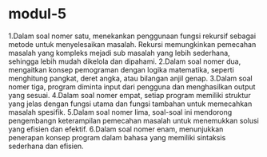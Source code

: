 # modul-5
1.Dalam soal nomer satu, menekankan penggunaan fungsi rekursif sebagai metode untuk menyelesaikan masalah. Rekursi memungkinkan pemecahan masalah yang kompleks mejadi sub masalah yang lebih sederhana, sehingga lebih mudah dikelola dan dipahami.
2.Dalam soal nomer dua, mengaitkan konsep pemograman dengan logika matematika, seperti menghitung pangkat, deret angka, atau bilangan anjil genap.
3.Dalam soal nomer tiga, program diminta input dari pengguna dan menghasilkan output yang sesuai.
4.Dalam soal nomer empat, setiap program memiliki struktur yang jelas dengan fungsi utama dan fungsi tambahan untuk memecahkan masalah spesifik.
5.Dalam soal nomer lima, soal-soal ini mendorong pengembangn keterampilan pemecahan masalah untuk menemukkan solusi yang efisien dan efektif.
6.Dalam soal nomer enam, menunjukkan penerapan konsep program dalam bahasa yang memiliki sintaksis sederhana dan efisien.
